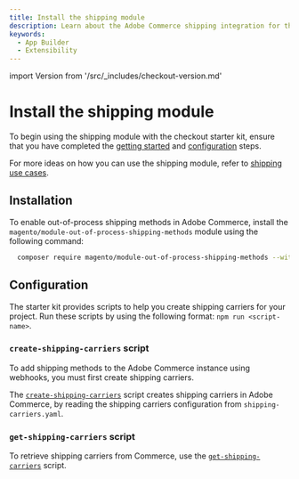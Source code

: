 ```yaml
---
title: Install the shipping module
description: Learn about the Adobe Commerce shipping integration for the checkout starter kit and how you can get started.
keywords:
  - App Builder
  - Extensibility
---
```


import Version from '/src/_includes/checkout-version.md'

# Install the shipping module

To begin using the shipping module with the checkout starter kit, ensure that you have completed the [getting started](./getting-started.md) and [configuration](./configure.md) steps.

For more ideas on how you can use the shipping module, refer to [shipping use cases](./shipping-use-cases.md).

## Installation

<Version />

To enable out-of-process shipping methods in Adobe Commerce, install the `magento/module-out-of-process-shipping-methods` module using the following command:

```bash
  composer require magento/module-out-of-process-shipping-methods --with-dependencies
```

## Configuration

The starter kit provides scripts to help you create shipping carriers for your project. Run these scripts by using the following format: `npm run <script-name>`.

### `create-shipping-carriers` script

To add shipping methods to the Adobe Commerce instance using webhooks, you must first create shipping carriers.

The [`create-shipping-carriers`](https://github.com/adobe/commerce-checkout-starter-kit/blob/main/scripts/create-shipping-carriers.js) script creates shipping carriers in Adobe Commerce, by reading the shipping carriers configuration from `shipping-carriers.yaml`.

### `get-shipping-carriers` script

To retrieve shipping carriers from Commerce, use the [`get-shipping-carriers`](https://github.com/adobe/commerce-checkout-starter-kit/blob/main/scripts/get-shipping-carriers.js) script.

